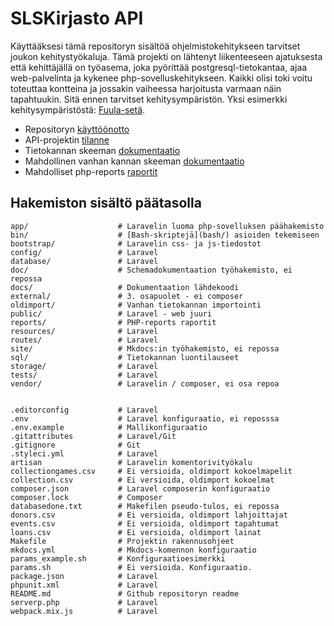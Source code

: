 # SLSKirjasto API

Käyttääksesi tämä repositoryn sisältöä ohjelmistokehitykseen tarvitset joukon kehitystyökaluja. Tämä projekti on lähtenyt liikenteeseen ajatuksesta että kehittäjällä on työasema, joka pyörittää postgresql-tietokantaa, ajaa web-palvelinta ja kykenee php-sovelluskehitykseen. Kaikki olisi toki voitu toteuttaa kontteina ja jossakin vaiheessa harjoitusta varmaan näin tapahtuukin. Sitä ennen tarvitset kehitysympäristön. Yksi esimerkki kehitysympäristöstä: [Fuula-setä](fuula.md).

* Repositoryn [käyttöönotto](usage.md)
* API-projektin [tilanne](status.md)
* Tietokannan skeeman [dokumentaatio](schema)
* Mahdollinen vanhan kannan skeeman [dokumentaatio](oldschema)
* Mahdolliset php-reports [raportit](php-reports)

## Hakemiston sisältö päätasolla
    app/                    # Laravelin luoma php-sovelluksen päähakemisto
    bin/                    # [Bash-skriptejä](bash/) asioiden tekemiseen 
    bootstrap/              # Laravelin css- ja js-tiedostot
    config/                 # Laravel
    database/               # Laravel
    doc/                    # Schemadokumentaation työhakemisto, ei repossa
    docs/                   # Dokumentaation lähdekoodi
    external/               # 3. osapuolet - ei composer
    oldimport/              # Vanhan tietokannan importointi 
    public/                 # Laravel - web juuri
    reports/                # PHP-reports raportit
    resources/              # Laravel
    routes/                 # Laravel
    site/                   # Mkdocs:in työhakemisto, ei repossa
    sql/                    # Tietokannan luontilauseet
    storage/                # Laravel
    tests/                  # Laravel
    vendor/                 # Laravelin / composer, ei osa repoa


    .editorconfig           # Laravel
    .env                    # Laravel konfiguraatio, ei reposssa
    .env.example            # Mallikonfiguraatio
    .gitattributes          # Laravel/Git
    .gitignore              # Git
    .styleci.yml            # Laravel
    artisan                 # Laravelin komentorivityökalu
    collectiongames.csv     # Ei versioida, oldimport kokoelmapelit
    collection.csv          # Ei versioida, oldimport kokoelmat
    composer.json           # Laravel composerin konfiguraatio
    composer.lock           # Composer
    databasedone.txt        # Makefilen pseudo-tulos, ei repossa
    donors.csv              # Ei versioida, oldimport lahjoittajat
    events.csv              # Ei versioida, oldimport tapahtumat
    loans.csv               # Ei versioida, oldimport lainat
    Makefile                # Projektin rakennusohjeet
    mkdocs.yml              # Mkdocs-komennon konfiguraatio
    params_example.sh       # Konfiguraatioesimerkki
    params.sh               # Ei versioida. Konfiguraatio.
    package.json            # Laravel
    phpunit.xml             # Laravel
    README.md               # Github repositoryn readme
    serverp.php             # Laravel
    webpack.mix.js          # Laravel
